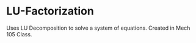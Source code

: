 # LU-Factorization
Uses LU Decomposition to solve a system of equations. Created in Mech 105 Class.
